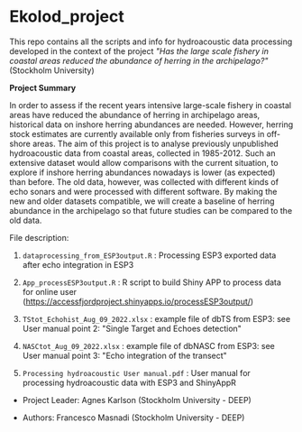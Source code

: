 # Ekolod_project
This repo contains all the scripts and info for hydroacoustic data processing developed in the context of the project _"Has the large scale fishery in coastal areas reduced the abundance of herring in the archipelago?"_ (Stockholm University)

**Project Summary**

In order to assess if the recent years intensive large-scale fishery in coastal areas have reduced the abundance of herring in archipelago areas, historical data on inshore herring abundances are needed. However, herring stock estimates are currently available only from fisheries surveys in off-shore areas. The aim of this project is to analyse previously unpublished hydroacoustic data from coastal areas, collected in 1985-2012. Such an extensive dataset would allow comparisons with the current situation, to explore if inshore herring abundances nowadays is lower (as expected) than before. The old data, however, was collected with different kinds of echo sonars and were processed with different software. By making the new and older datasets compatible, we will create a baseline of herring abundance in the archipelago so that future studies can be compared to the old data.

File description:

1) ```dataprocessing_from_ESP3output.R``` :  Processing ESP3 exported data after echo integration in ESP3
   
3) ```App_processESP3output.R``` :  R script to build Shiny APP to process data for online user (https://accessfjordproject.shinyapps.io/processESP3output/)

4) ```TStot_Echohist_Aug_09_2022.xlsx``` : example file of dbTS from ESP3: see User manual point 2: "Single Target and Echoes detection"

5) ```NASCtot_Aug_09_2022.xlsx``` : example file of dbNASC from ESP3: see User manual point 3: "Echo integration of the transect"

6) ``Processing hydroacoustic User manual.pdf`` : User manual for processing hydroacoustic data with ESP3 and ShinyAppR


   
* Project Leader: Agnes Karlson (Stockholm University - DEEP)

* Authors: Francesco Masnadi (Stockholm University - DEEP)  
